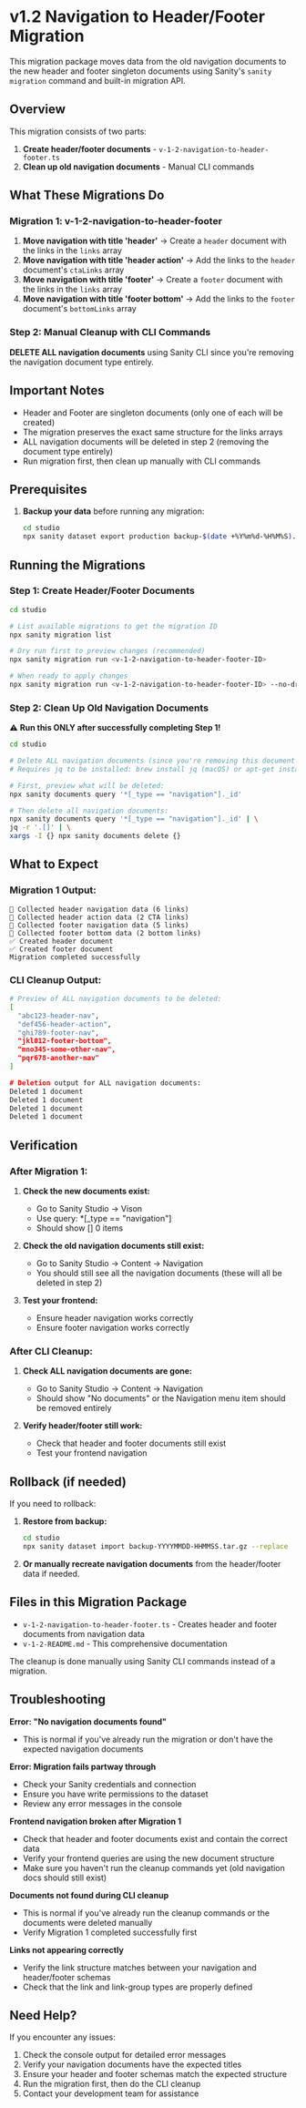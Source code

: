 # v1.2 Navigation to Header/Footer Migration

This migration package moves data from the old navigation documents to the new header and footer singleton documents using Sanity's `sanity migration` command and built-in migration API.

## Overview

This migration consists of two parts:

1. **Create header/footer documents** - `v-1-2-navigation-to-header-footer.ts`
2. **Clean up old navigation documents** - Manual CLI commands

## What These Migrations Do

### Migration 1: v-1-2-navigation-to-header-footer

1. **Move navigation with title 'header'** → Create a `header` document with the links in the `links` array
2. **Move navigation with title 'header action'** → Add the links to the `header` document's `ctaLinks` array
3. **Move navigation with title 'footer'** → Create a `footer` document with the links in the `links` array
4. **Move navigation with title 'footer bottom'** → Add the links to the `footer` document's `bottomLinks` array

### Step 2: Manual Cleanup with CLI Commands

**DELETE ALL navigation documents** using Sanity CLI since you're removing the navigation document type entirely.

## Important Notes

- Header and Footer are singleton documents (only one of each will be created)
- The migration preserves the exact same structure for the links arrays
- ALL navigation documents will be deleted in step 2 (removing the document type entirely)
- Run migration first, then clean up manually with CLI commands

## Prerequisites

1. **Backup your data** before running any migration:

   ```bash
   cd studio
   npx sanity dataset export production backup-$(date +%Y%m%d-%H%M%S).tar.gz
   ```

## Running the Migrations

### Step 1: Create Header/Footer Documents

```bash
cd studio

# List available migrations to get the migration ID
npx sanity migration list

# Dry run first to preview changes (recommended)
npx sanity migration run <v-1-2-navigation-to-header-footer-ID>

# When ready to apply changes
npx sanity migration run <v-1-2-navigation-to-header-footer-ID> --no-dry-run
```

### Step 2: Clean Up Old Navigation Documents

⚠️ **Run this ONLY after successfully completing Step 1!**

```bash
cd studio

# Delete ALL navigation documents (since you're removing this document type)
# Requires jq to be installed: brew install jq (macOS) or apt-get install jq (Linux)

# First, preview what will be deleted:
npx sanity documents query '*[_type == "navigation"]._id'

# Then delete all navigation documents:
npx sanity documents query '*[_type == "navigation"]._id' | \
jq -r '.[]' | \
xargs -I {} npx sanity documents delete {}
```

## What to Expect

### Migration 1 Output:

```
📎 Collected header navigation data (6 links)
🔗 Collected header action data (2 CTA links)
🦶 Collected footer navigation data (5 links)
📍 Collected footer bottom data (2 bottom links)
✅ Created header document
✅ Created footer document
Migration completed successfully
```

### CLI Cleanup Output:

```bash
# Preview of ALL navigation documents to be deleted:
[
  "abc123-header-nav",
  "def456-header-action",
  "ghi789-footer-nav",
  "jkl012-footer-bottom",
  "mno345-some-other-nav",
  "pqr678-another-nav"
]

# Deletion output for ALL navigation documents:
Deleted 1 document
Deleted 1 document
Deleted 1 document
Deleted 1 document
```

## Verification

### After Migration 1:

1. **Check the new documents exist:**
   - Go to Sanity Studio → Vison
   - Use query: \*[_type == "navigation"]
   - Should show [] 0 items

2. **Check the old navigation documents still exist:**
   - Go to Sanity Studio → Content → Navigation
   - You should still see all the navigation documents (these will all be deleted in step 2)

3. **Test your frontend:**
   - Ensure header navigation works correctly
   - Ensure footer navigation works correctly

### After CLI Cleanup:

1. **Check ALL navigation documents are gone:**
   - Go to Sanity Studio → Content → Navigation
   - Should show "No documents" or the Navigation menu item should be removed entirely

2. **Verify header/footer still work:**
   - Check that header and footer documents still exist
   - Test your frontend navigation

## Rollback (if needed)

If you need to rollback:

1. **Restore from backup:**

   ```bash
   cd studio
   npx sanity dataset import backup-YYYYMMDD-HHMMSS.tar.gz --replace
   ```

2. **Or manually recreate navigation documents** from the header/footer data if needed.

## Files in this Migration Package

- `v-1-2-navigation-to-header-footer.ts` - Creates header and footer documents from navigation data
- `v-1-2-README.md` - This comprehensive documentation

The cleanup is done manually using Sanity CLI commands instead of a migration.

## Troubleshooting

**Error: "No navigation documents found"**

- This is normal if you've already run the migration or don't have the expected navigation documents

**Error: Migration fails partway through**

- Check your Sanity credentials and connection
- Ensure you have write permissions to the dataset
- Review any error messages in the console

**Frontend navigation broken after Migration 1**

- Check that header and footer documents exist and contain the correct data
- Verify your frontend queries are using the new document structure
- Make sure you haven't run the cleanup commands yet (old navigation docs should still exist)

**Documents not found during CLI cleanup**

- This is normal if you've already run the cleanup commands or the documents were deleted manually
- Verify Migration 1 completed successfully first

**Links not appearing correctly**

- Verify the link structure matches between your navigation and header/footer schemas
- Check that the link and link-group types are properly defined

## Need Help?

If you encounter any issues:

1. Check the console output for detailed error messages
2. Verify your navigation documents have the expected titles
3. Ensure your header and footer schemas match the expected structure
4. Run the migration first, then do the CLI cleanup
5. Contact your development team for assistance
